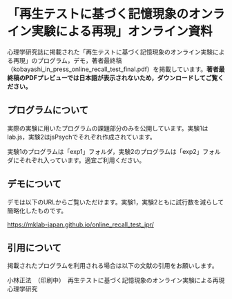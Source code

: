 # 「再生テストに基づく記憶現象のオンライン実験による再現」オンライン資料
心理学研究誌に掲載された「再生テストに基づく記憶現象のオンライン実験による再現」のプログラム，デモ，著者最終稿（kobayashi_in_press_online_recall_test_final.pdf）を掲載しています。**著者最終稿のPDFプレビューでは日本語が表示されないため，ダウンロードしてご覧ください。**

## プログラムについて
実際の実験に用いたプログラムの課題部分のみを公開しています。実験1はlab.js，実験2はjsPsychでそれぞれ作成されています。

実験1のプログラムは「exp1」フォルダ，実験2のプログラムは「exp2」フォルダにそれぞれ入っています。適宜ご利用ください。

## デモについて
デモは以下のURLからご覧いただけます。実験1，実験2ともに試行数を減らして簡略化したものです。

https://mklab-japan.github.io/online_recall_test_jpr/

## 引用について
掲載されたプログラムを利用される場合は以下の文献の引用をお願いします。


小林正法　（印刷中）　再生テストに基づく記憶現象のオンライン実験による再現 心理学研究
